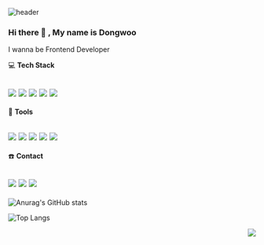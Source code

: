 ![header](https://capsule-render.vercel.app/api?type=waving&color=3e67ed&height=100&section=header)

### Hi there 👋 , My name is Dongwoo

I wanna be Frontend Developer

:computer: **Tech Stack**

<img src="https://img.shields.io/badge/HTML5-E34F26?style=flat&logo=HTML5&logoColor=fff"/> <img src="https://img.shields.io/badge/CSS3-1572B6?style=flat&logo=CSS3&logoColor=fff"/> <img src="https://img.shields.io/badge/Sass-CC6699?style=flat&logo=Sass&logoColor=fff"/> <img src="https://img.shields.io/badge/JavaScript-F7DF1E?style=flat&logo=JavaScript&logoColor=fff"/> <img src="https://img.shields.io/badge/React-61DAFB?style=flat&logo=React&logoColor=fff"/> 
---
:hammer: **Tools**

<img src="https://img.shields.io/badge/GitHub-181717?style=flat&logo=GitHub&logoColor=fff"/> <img src="https://img.shields.io/badge/Slack-4A154B?style=flat&logo=Slack&logoColor=fff"/> <img src="https://img.shields.io/badge/Photoshop-31A8FF?style=flat&logo=Adobe Photoshop&logoColor=fff"/> <img src="https://img.shields.io/badge/XD-FF61F6?style=flat&logo=Adobe XD&logoColor=fff"/> <img src="https://img.shields.io/badge/Figma-F24E1E?style=flat&logo=Figma&logoColor=fff"/> 
---
:telephone: **Contact**

<a href="mailto:nlp.with.deep.ehddl453@naver.com"><img src="https://img.shields.io/badge/Gmail-EA4335?style=flat&logo=Gmail&logoColor=fff"/></a> <a href="https://devwoodie.tistory.com"><img src="https://img.shields.io/badge/Tistory-F16521?style=flat&logo=ts-node&logoColor=fff"/><a/> <a href="https://velog.io/@woodie"><img src="https://img.shields.io/badge/Velog-20C997?style=flat&logo=Velog&logoColor=fff"/><a/> 
---

![Anurag's GitHub stats](https://github-readme-stats.vercel.app/api?username=devwoodie&show_icons=true&bg_color=fff&title_color=3e67ed&text_color=000&border_color=3e67ed&icon_color=faeb23)

![Top Langs](https://github-readme-stats.vercel.app/api/top-langs/?username=devwoodie&layout=compact&border_color=3e67ed&title_color=3e67ed&bg_color=fff)

<div align="right"><a href="https://hits.seeyoufarm.com"><img src="https://hits.seeyoufarm.com/api/count/incr/badge.svg?url=https%3A%2F%2Fgithub.com%2Fdevwoodie&count_bg=%237594F9&title_bg=%23555555&icon=github.svg&icon_color=%23E7E7E7&title=Views&edge_flat=false"/></a></div>
